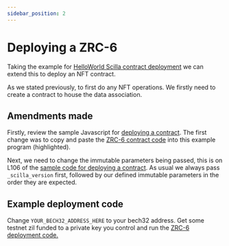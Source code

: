 ```yaml
---
sidebar_position: 2
---
```


# Deploying a ZRC-6

Taking the example for [HelloWorld Scilla contract deployment](https://github.com/Zilliqa/Zilliqa-JavaScript-Library-Examples/blob/master/node/deployContract.js) we can extend this to deploy an NFT contract.

As we stated previously, to first do any NFT operations. We firstly need to create a contract to house the data association.

## Amendments made

Firstly, review the sample Javascript for [deploying a contract](https://github.com/Zilliqa/Zilliqa-JavaScript-Library-Examples/blob/master/node/deployContract.js).
The first change was to copy and paste the [ZRC-6 contract code](https://github.com/Zilliqa/ZRC/blob/main/zrcs/zrc-6.md) into this example program (highlighted).

Next, we need to change the immutable parameters being passed, this is on L106 of the [sample code for deploying a contract](https://github.com/Zilliqa/Zilliqa-JavaScript-Library-Examples/blob/master/node/deployContract.js#L106). As usual we always pass ```_scilla_version``` first, followed by our defined immutable parameters in the order they are expected.

## Example deployment code

Change ```YOUR_BECH32_ADDRESS_HERE``` to your bech32 address. Get some testnet zil funded to a private key you control and run the [ZRC-6 deployment code.](https://pastebin.com/raw/GLaSDWpx)
